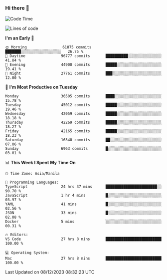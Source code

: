 ### Hi there 👋

<!--START_SECTION:waka-->
![Code Time](http://img.shields.io/badge/Code%20Time-4%2C623%20hrs%2052%20mins-blue)

![Lines of code](https://img.shields.io/badge/From%20Hello%20World%20I%27ve%20Written-103.5%20million%20lines%20of%20code-blue)

**I'm an Early 🐤** 

```text
🌞 Morning                61875 commits       ███████░░░░░░░░░░░░░░░░░░   26.75 % 
🌆 Daytime                96777 commits       ██████████░░░░░░░░░░░░░░░   41.84 % 
🌃 Evening                44900 commits       █████░░░░░░░░░░░░░░░░░░░░   19.41 % 
🌙 Night                  27761 commits       ███░░░░░░░░░░░░░░░░░░░░░░   12.00 % 
```
📅 **I'm Most Productive on Tuesday** 

```text
Monday                   36505 commits       ████░░░░░░░░░░░░░░░░░░░░░   15.78 % 
Tuesday                  45012 commits       █████░░░░░░░░░░░░░░░░░░░░   19.46 % 
Wednesday                42059 commits       █████░░░░░░░░░░░░░░░░░░░░   18.18 % 
Thursday                 42269 commits       █████░░░░░░░░░░░░░░░░░░░░   18.27 % 
Friday                   42165 commits       █████░░░░░░░░░░░░░░░░░░░░   18.23 % 
Saturday                 16340 commits       ██░░░░░░░░░░░░░░░░░░░░░░░   07.06 % 
Sunday                   6963 commits        █░░░░░░░░░░░░░░░░░░░░░░░░   03.01 % 
```


📊 **This Week I Spent My Time On** 

```text
🕑︎ Time Zone: Asia/Manila

💬 Programming Languages: 
TypeScript               24 hrs 37 mins      ███████████████████████░░   90.70 % 
JavaScript               1 hr 4 mins         █░░░░░░░░░░░░░░░░░░░░░░░░   03.97 % 
YAML                     41 mins             █░░░░░░░░░░░░░░░░░░░░░░░░   02.56 % 
JSON                     33 mins             █░░░░░░░░░░░░░░░░░░░░░░░░   02.08 % 
Docker                   5 mins              ░░░░░░░░░░░░░░░░░░░░░░░░░   00.31 % 

🔥 Editors: 
VS Code                  27 hrs 8 mins       █████████████████████████   100.00 % 

💻 Operating System: 
Mac                      27 hrs 8 mins       █████████████████████████   100.00 % 
```


 Last Updated on 08/12/2023 08:32:23 UTC
<!--END_SECTION:waka-->


<!--
**rad182/rad182** is a ✨ _special_ ✨ repository because its `README.md` (this file) appears on your GitHub profile.

Here are some ideas to get you started:

- 🔭 I’m currently working on ...
- 🌱 I’m currently learning ...
- 👯 I’m looking to collaborate on ...
- 🤔 I’m looking for help with ...
- 💬 Ask me about ...
- 📫 How to reach me: ...
- 😄 Pronouns: ...
- ⚡ Fun fact: ...
-->
